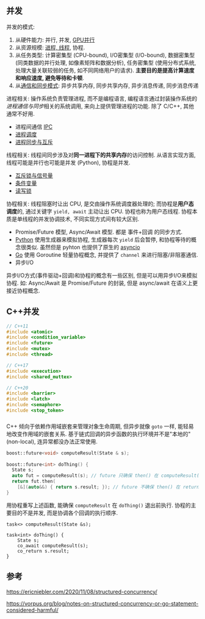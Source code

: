## 并发

并发的模式:
1. 从硬件能力: 并行, 并发, [GPU并行](../../../Compiler/指令集架构/DomainSpecific/CUDA.md)
2. 从资源规模: [进程, 线程](../../../System/Process/进程与线程.md), 协程. 
3. 从任务类型: 计算密集型 (CPU-bound), I/O密集型 (I/O-bound), 数据密集型 (同类数据的并行处理, 如像素矩阵和数据分析), 任务密集型 (使用分布式系统, 处理大量关联较弱的任务, 如不同网络用户的请求). **主要目的是提高计算速度和响应速度, 避免等待和卡顿**.
4. 从[通信和同步模式](../../../System/IPC%20&%20Network/linux%20进程间通信.md): 异步共享内存, 同步共享内存, 异步消息传递, 同步消息传递

进程相关: 操作系统负责管理进程, 而不是编程语言, 编程语言通过封装操作系统的*进程通信与同步*相关的系统调用, 来向上提供管理进程的功能. 除了 C/C++, 其他通常不好用.
- 进程间通信 [IPC](../../../System/IPC%20&%20Network/linux%20进程间通信.md)
- [进程调度](../../../System/Process/进程调度.md)
- [进程同步与互斥](../../../System/Process/进程同步与互斥.md)

线程相关: 线程间同步涉及对**同一进程下的共享内存**的访问控制. 从语言实现方面, 线程可能是并行也可能是并发 (Python), 协程是并发.
- [互斥锁与信号量](../../../System/Process/进程同步与互斥.md#信号量)
- [条件变量](../../../System/Process/进程同步与互斥.md#条件变量)
- [读写锁](../../../System/Process/进程同步与互斥.md#读写锁)

协程相关: 线程阻塞时让出 CPU, 是交由操作系统调度器处理的; 而协程是**用户态调度**的, 通过关键字 `yield, await` 主动让出 CPU. 协程也称为用户态线程. 协程本质是单线程的并发协调技术, 不同实现方式间有较大区别.
- Promise/Future 模型, Async/Await 模型. 都是 事件+回调 的同步方式.
- [Python](../../Python/并发与并行/并发.md) 使用生成器来模拟协程, 生成器每次 `yield` 后会暂停, 和协程等待的概念很类似. 虽然但是 pyhton 也提供了原生的 [asyncio](../../Python/并发与并行/asyncio.md)
- [Go](../../Go/Go%20并发.md) 使用 Goroutine 轻量协程概念, 并提供了 `channel` 来进行阻塞/非阻塞通信.
- 异步I/O

异步I/O方式(事件驱动+回调)和协程的概念有一些区别, 但是可以用异步I/O来模拟协程. 如: Async/Await 是 Promise/Future 的封装, 但是 async/await 在语义上更接近协程概念.


## C++并发

```cpp
// C++11
#include <atomic>
#include <condition_variable>
#include <future>
#include <mutex>
#include <thread>

// C++17
#include <execution>
#include <shared_muttex>

// C++20
#include <barrier> 
#include <latch>
#include <semaphore>
#include <stop_token>
```

###

C++ 倾向于依赖作用域嵌套来管理对象生命周期, 但异步就像 `goto` 一样, 能轻易地改变作用域的嵌套关系. 基于链式回调的异步函数的执行环境并不是"本地的" (non-local), 连异常都没办法正常使用.

```cpp
boost::future<void> computeResult(State & s);
 
boost::future<int> doThing() {
  State s;
  auto fut = computeResult(s); // future 只确保 then() 在 computeResult() 结束后执行. 
  return fut.then(
    [&](auto&&) { return s.result; }); // future 不确保 then() 在 return 之前执行.
}
```

用协程重写上述函数, 能确保 `computeResult` 在 `doThing()` 退出前执行. 协程的主要目的不是并发, 而是协调各个回调的执行顺序.

```
task<> computeResult(State &s);

task<int> doThing() {
	State s;
	co_await computeResult(s);
	co_return s.result;
}
```

## 参考

https://ericniebler.com/2020/11/08/structured-concurrency/

https://vorpus.org/blog/notes-on-structured-concurrency-or-go-statement-considered-harmful/